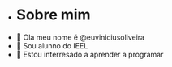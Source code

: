 - # Sobre mim
- 👋 Ola meu nome é @euviniciusoliveira
- 👀 Sou alunno do IEEL
- 🌱 Estou interresado a aprender a programar
<!---
euviniciusoliveira/euviniciusoliveira is a ✨ special ✨ repository because its `README.md` (this file) appears on your GitHub profile.
You can click the Preview link iu take a look at your changes.
--->

